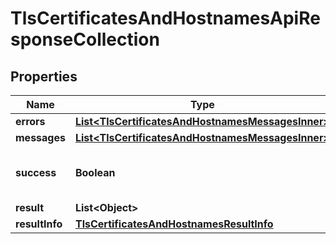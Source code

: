 

# TlsCertificatesAndHostnamesApiResponseCollection


## Properties

| Name | Type | Description | Notes |
|------------ | ------------- | ------------- | -------------|
|**errors** | [**List&lt;TlsCertificatesAndHostnamesMessagesInner&gt;**](TlsCertificatesAndHostnamesMessagesInner.md) |  |  |
|**messages** | [**List&lt;TlsCertificatesAndHostnamesMessagesInner&gt;**](TlsCertificatesAndHostnamesMessagesInner.md) |  |  |
|**success** | **Boolean** | Whether the API call was successful |  |
|**result** | **List&lt;Object&gt;** |  |  [optional] |
|**resultInfo** | [**TlsCertificatesAndHostnamesResultInfo**](TlsCertificatesAndHostnamesResultInfo.md) |  |  [optional] |



